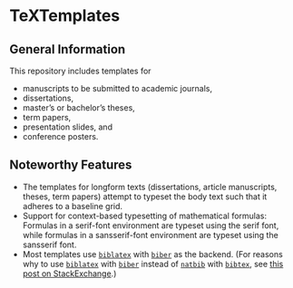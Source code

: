 # TeXTemplates
## General Information
This repository includes templates for
* manuscripts to be submitted to academic journals,
* dissertations,
* master’s or bachelor’s theses,
* term papers,
* presentation slides, and
* conference posters.
## Noteworthy Features
* The templates for longform texts (dissertations, article manuscripts, theses, term papers) attempt to typeset the body text such that it adheres to a baseline grid.
* Support for context-based typesetting of mathematical formulas: Formulas in a serif-font environment are typeset using the serif font, while formulas in a sansserif-font environment are typeset using the sansserif font.
* Most templates use [`biblatex`](https://ctan.org/pkg/biblatex) with [`biber`](https://ctan.org/pkg/biber) as the backend. (For reasons why to use [`biblatex`](https://ctan.org/pkg/biblatex) with [`biber`](https://ctan.org/pkg/biber) instead of [`natbib`](https://ctan.org/pkg/natbib) with [`bibtex`](https://ctan.org/pkg/bibtex), see [this post on StackExchange](https://tex.stackexchange.com/questions/25701/bibtex-vs-biber-and-biblatex-vs-natbib/25702#25702).)
